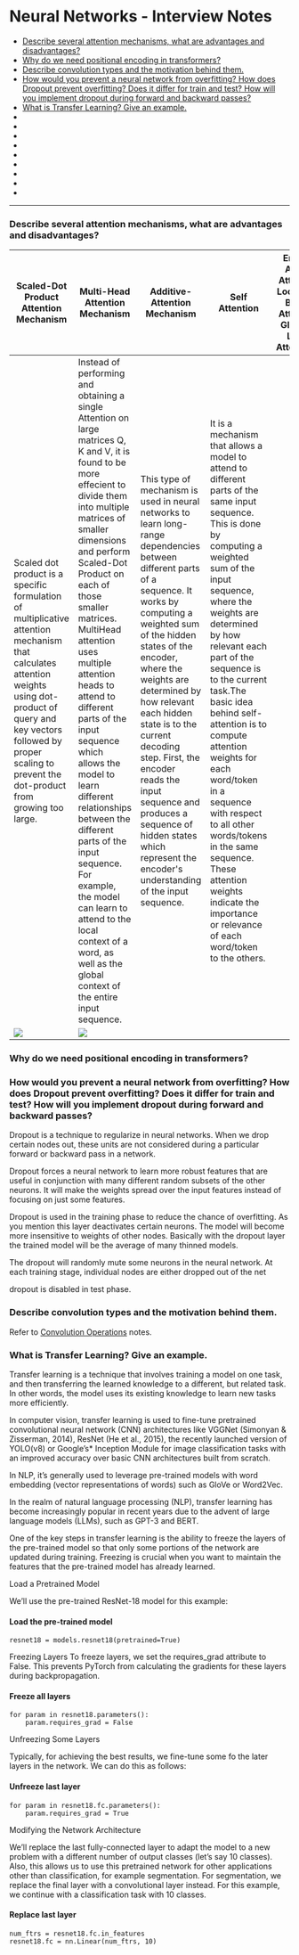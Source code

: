 # Neural Networks - Interview Notes

- [Describe several attention mechanisms, what are advantages and disadvantages?](#describe-several-attention-mechanisms-what-are-advantages-and-disadvantages)
- [Why do we need positional encoding in transformers?](#why-do-we-need-positional-encoding-in-transformers)
- [Describe convolution types and the motivation behind them.](#describe-convolution-types-and-the-motivation-behind-them)
- [How would you prevent a neural network from overfitting? How does Dropout prevent overfitting? Does it differ for train and test? How will you implement dropout during forward and backward passes?](#how-would-you-prevent-a-neural-network-from-overfitting-how-does-dropout-prevent-overfitting-does-it-differ-for-train-and-test-how-will-you-implement-dropout-during-forward-and-backward-passes)
- [What is Transfer Learning? Give an example.](#what-is-transfer-learning-give-an-example)
- []()
- []()
- []()
- []()
- []()
- []()
- []()
- []()
- []()

---

### Describe several attention mechanisms, what are advantages and disadvantages?

|Scaled-Dot Product Attention Mechanism|Multi-Head Attention Mechanism|Additive-Attention Mechanism|Self Attention|Entity-Aware Attention<br/>Location-Based Attention<br/>Global & Local Attentions|
|---|---|---|---|---|
|Scaled dot product is a specific formulation of multiplicative attention mechanism that calculates attention weights using dot-product of query and key vectors followed by proper scaling to prevent the dot-product from growing too large.|Instead of performing and obtaining a single Attention on large matrices Q, K and V, it is found to be more effecient to divide them into multiple matrices of smaller dimensions and perform Scaled-Dot Product on each of those smaller matrices.<br/>MultiHead attention uses multiple attention heads to attend to different parts of the input sequence which allows the model to learn different relationships between the different parts of the input sequence. For example, the model can learn to attend to the local context of a word, as well as the global context of the entire input sequence.|This type of mechanism is used in neural networks to learn long-range dependencies between different parts of a sequence. It works by computing a weighted sum of the hidden states of the encoder, where the weights are determined by how relevant each hidden state is to the current decoding step. First, the encoder reads the input sequence and produces a sequence of hidden states which represent the encoder's understanding of the input sequence.|It is a mechanism that allows a model to attend to different parts of the same input sequence. This is done by computing a weighted sum of the input sequence, where the weights are determined by how relevant each part of the sequence is to the current task.The basic idea behind self-attention is to compute attention weights for each word/token in a sequence with respect to all other words/tokens in the same sequence. These attention weights indicate the importance or relevance of each word/token to the others.||
|<img src="https://iq.opengenus.org/content/images/2023/05/Attention-Mechanism-2.png"/>|<img src="https://iq.opengenus.org/content/images/2023/05/MultiHead-Attention-1.png" />||||

### Why do we need positional encoding in transformers?

### How would you prevent a neural network from overfitting? How does Dropout prevent overfitting? Does it differ for train and test? How will you implement dropout during forward and backward passes?

Dropout is a technique to regularize in neural networks. When we drop certain nodes out, these units are not considered during a particular forward or backward pass in a network.

Dropout forces a neural network to learn more robust features that are useful in conjunction with many different random subsets of the other neurons. It will make the weights spread over the input features instead of focusing on just some features.

Dropout is used in the training phase to reduce the chance of overfitting. As you mention this layer deactivates certain neurons. The model will become more insensitive to weights of other nodes. Basically with the dropout layer the trained model will be the average of many thinned models.

The dropout will randomly mute some neurons in the neural network. At each training stage, individual nodes are either dropped out of the net 

dropout is disabled in test phase.

### Describe convolution types and the motivation behind them.

Refer to [Convolution Operations](https://github.com/venkataravuri/ai-ml/blob/master/docs/neural-networks-deeplearning.md#convolutional-neural-networks-cnn) notes.

### What is Transfer Learning? Give an example.

Transfer learning is a technique that involves training a model on one task, and then transferring the learned knowledge to a different, but related task. In other words, the model uses its existing knowledge to learn new tasks more efficiently.

In computer vision, transfer learning is used to fine-tune pretrained convolutional neural network (CNN) architectures like VGGNet (Simonyan & Zisserman, 2014), ResNet (He et al., 2015), the recently launched version of YOLO(v8) or Google’s* Inception Module for image classification tasks with an improved accuracy over basic CNN architectures built from scratch.

In NLP, it’s generally used to leverage pre-trained models with word embedding (vector representations of words) such as GloVe or Word2Vec.

In the realm of natural language processing (NLP), transfer learning has become increasingly popular in recent years due to the advent of large language models (LLMs), such as GPT-3 and BERT.

One of the key steps in transfer learning is the ability to freeze the layers of the pre-trained model so that only some portions of the network are updated during training. Freezing is crucial when you want to maintain the features that the pre-trained model has already learned.

Load a Pretrained Model

We’ll use the pre-trained ResNet-18 model for this example:

#### Load the pre-trained model
```
resnet18 = models.resnet18(pretrained=True)
```

Freezing Layers
To freeze layers, we set the requires_grad attribute to False. This prevents PyTorch from calculating the gradients for these layers during backpropagation.

#### Freeze all layers
```
for param in resnet18.parameters():
    param.requires_grad = False
```

Unfreezing Some Layers

Typically, for achieving the best results, we fine-tune some fo the later layers in the network. We can do this as follows:

#### Unfreeze last layer
```
for param in resnet18.fc.parameters():
    param.requires_grad = True
```

Modifying the Network Architecture

We’ll replace the last fully-connected layer to adapt the model to a new problem with a different number of output classes (let’s say 10 classes). Also, this allows us to use this pretrained network for other applications other than classification, for example segmentation. For segmentation, we replace the final layer with a convolutional layer instead. For this example, we continue with a classification task with 10 classes.

#### Replace last layer
```
num_ftrs = resnet18.fc.in_features
resnet18.fc = nn.Linear(num_ftrs, 10)
```

